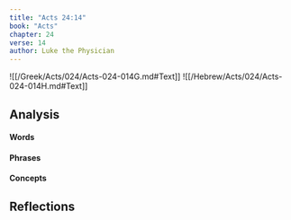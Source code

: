 ```yaml
---
title: "Acts 24:14"
book: "Acts"
chapter: 24
verse: 14
author: Luke the Physician
---
```

![[/Greek/Acts/024/Acts-024-014G.md#Text]]
![[/Hebrew/Acts/024/Acts-024-014H.md#Text]]

## Analysis

#### Words

#### Phrases

#### Concepts

## Reflections
